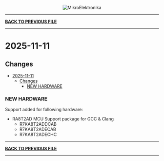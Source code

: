 <p align="center">
  <img src="http://www.mikroe.com/img/designs/beta/logo_small.png?raw=true" alt="MikroElektronika"/>
</p>

---

**[BACK TO PREVIOUS FILE](../changelog.md)**

---

# 2025-11-11

## Changes

- [2025-11-11](#2025-11-11)
  - [Changes](#changes)
    - [NEW HARDWARE](#new-hardware)

### NEW HARDWARE

Support added for following hardware:

+ RA8T2AD MCU Support package for GCC & Clang
  + R7KA8T2ADDCAB
  + R7KA8T2ADECAB
  + R7KA8T2ADECHC

---

**[BACK TO PREVIOUS FILE](../changelog.md)**

---
